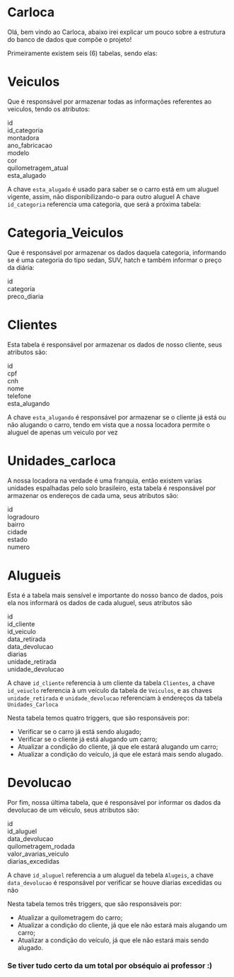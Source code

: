 # Carloca

Olá, bem vindo ao Carloca, abaixo irei explicar um pouco sobre a estrutura do banco de dados que compõe o projeto!

Primeiramente existem seis (6) tabelas, sendo elas:

# Veiculos

Que é responsável por armazenar todas as informações referentes ao veiculos, tendo os atributos:

id <br/>
id_categoria <br/>
montadora <br/>
ano_fabricacao <br/>
modelo <br/>
cor <br/>
quilometragem_atual <br/>
esta_alugado <br/>

A chave `esta_alugado` é usado para saber se o carro está em um aluguel vigente, assim, não disponibilizando-o para outro aluguel
A chave `id_categoria` referencia uma categoria, que será a próxima tabela:

# Categoria_Veiculos

Que é responsável por armazenar os dados daquela categoria, informando se é uma categoria do tipo sedan, SUV, hatch e também informar o preço da diária:

id <br/>
categoria <br/>
preco_diaria <br/>

# Clientes

Esta tabela é responsável por armazenar os dados de nosso cliente, seus atributos são:

id <br/>
cpf <br/>
cnh <br/>
nome <br/>
telefone <br/>
esta_alugando <br/>

A chave `esta_alugando` é responsável por armazenar se o cliente já está ou não alugando o carro, tendo em vista que a nossa locadora permite o aluguel de apenas um veiculo por vez

# Unidades_carloca

A nossa locadora na verdade é uma franquia, então existem varias unidades espalhadas pelo solo brasileiro, esta tabela é responsável por armazenar os endereços de cada uma, seus atributos são:

id <br/>
logradouro <br/>
bairro <br/>
cidade <br/>
estado <br/>
numero <br/>

# Alugueis

Esta é a tabela mais sensível e importante do nosso banco de dados, pois ela nos informará os dados de cada aluguel, seus atributos são

id <br/>
id_cliente <br/>
id_veiculo  <br/>
data_retirada  <br/>
data_devolucao  <br/>
diarias  <br/>
unidade_retirada  <br/>
unidade_devolucao  <br/>

A chave `id_cliente` referencia à um cliente da tabela `Clientes`, a chave `id_veiuclo` referencia à um veículo da tabela de `Veiculos`, e as chaves `unidade_retirada` e `unidade_devolucao` referenciam à endereços da tabela `Unidades_Carloca`

Nesta tabela temos quatro triggers, que são responsáveis por:

- Verificar se o carro já está sendo alugado;
- Verificar se o cliente já está alugando um carro;
- Atualizar a condição do cliente, já que ele estará alugando um carro;
- Atualizar a condição do veículo, já que ele estará mais sendo alugado.

# Devolucao

Por fim, nossa última tabela, que é responsável por informar os dados da devolucao de um véiculo, seus atributos são:

id  <br/>
id_aluguel  <br/>
data_devolucao  <br/>
quilometragem_rodada  <br/>
valor_avarias_veiculo  <br/>
diarias_excedidas  <br/>

A chave `id_aluguel` referencia a um aluguel da tebela `Alugeis`, a chave `data_devolucao` é responsável por verificar se houve diarias excedidas ou não

Nesta tabela temos três triggers, que são responsáveis por:

- Atualizar a quilometragem do carro;
- Atualizar a condição do cliente, já que ele não estará mais alugando um carro;
- Atualizar a condição do veículo, já que ele não estará mais sendo alugado.



<h3>
  Se tiver tudo certo da um total por obséquio ai professor :)
</h3>
